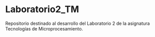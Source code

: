 # Laboratorio2_TM
Repositorio destinado al desarrollo del Laboratorio 2 de la asignatura Tecnologías de Microprocesamiento.
